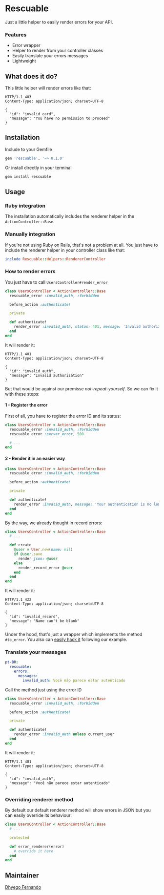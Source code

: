 # Rescuable
Just a little helper to easily render errors for your API.

### Features
- Error wrapper
- Helper to render from your controller classes
- Easily translate your errors messages
- Lightweight

## What does it do?
This little helper will render errors like that:
```
HTTP/1.1 403
Content-Type: application/json; charset=UTF-8

{
  "id": "invalid_card",
  "message": "You have no permission to proceed"
}
```

## Installation
Include to your Gemfile
```ruby
gem 'rescuable', '~> 0.1.0'
```

Or install directly in your terminal
```bash
gem install rescuable
```

## Usage

### Ruby integration
The installation automatically includes the renderer helper in the ```ActionController::Base```.

### Manually integration
If you're not using Ruby on Rails, that's not a problem at all. You just have to include the renderer helper in your controller class like that:

```ruby
include Rescuable::Helpers::RendererController
```

### How to render errors
You just have to call ```UsersController#render_error```
```ruby
class UsersController < ActionController::Base
  rescuable_error :invalid_auth, :forbidden

  before_action :authenticate!

  private

  def authenticate!
    render_error :invalid_auth, status: 401, message: 'Invalid authorization' unless current_user
  end
end
```

It will render it:
```
HTTP/1.1 401
Content-Type: application/json; charset=UTF-8

{
  "id": "invalid_auth",
  "message": "Invalid authorization"
}
```

But that would be against our premisse *not-repeat-yourself*. So we can fix it with these steps:
#### 1 - Register the error
First of all, you have to register the error ID and its status:

```ruby
class UsersController < ActionController::Base
  rescuable_error :invalid_auth, :forbidden
  rescuable_error :server_error, 500

  # ...
end
```

#### 2 - Render it in an easier way
```ruby
class UsersController < ActionController::Base
  rescuable_error :invalid_auth, :forbidden

  before_action :authenticate!

  private

  def authenticate!
    render_error :invalid_auth, message: 'Your authentication is no longer valid' unless current_user
  end
end
```

By the way, we already thought in record errors:
```ruby
class UsersController < ActionController::Base
  # ...

  def create
    @user = User.new(name: nil)
    if @user.save
      render json: @user
    else
      render_record_error @user
    end
  end
end
```
It will render it:
```
HTTP/1.1 422
Content-Type: application/json; charset=UTF-8

{
  "id": "invalid_record",
  "message": "Name can't be blank"
}
```

Under the hood, that's just a wrapper which implements the method ```#to_error```. You also can [easily hack it](https://github.com/dhyegofernando/rescuable/blob/master/lib/rescuable/record_error.rb) following our example.

### Translate your messages
```yaml
pt-BR:
  rescuable:
    errors:
      messages:
        invalid_auth: Você não parece estar autenticado
```

Call the method just using the error ID
```ruby
class UsersController < ActionController::Base
  rescuable_error :invalid_auth, :forbidden

  before_action :authenticate!

  private

  def authenticate!
    render_error :invalid_auth unless current_user
  end
end
```

It will render it:
```
HTTP/1.1 401
Content-Type: application/json; charset=UTF-8

{
  "id": "invalid_auth",
  "message": "Você não parece estar autenticado"
}
```

### Overriding renderer method
By default our default renderer method will show errors in JSON but you can easily override its behaviour:

```ruby
class UsersController < ActionController::Base
  # ...

  protected

  def error_renderer(error)
    # override it here
  end
end
```

## Maintainer
[Dhyego Fernando](https://github.com/dhyegofernando)
